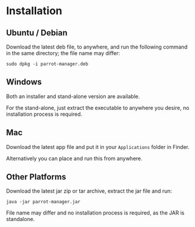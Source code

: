 # Installation

## Ubuntu / Debian
Download the latest deb file, to anywhere, and run the following command in the same directory; the file name
may differ:

````
sudo dpkg -i parrot-manager.deb
````

## Windows
Both an installer and stand-alone version are available.

For the stand-alone, just extract the executable to anywhere you desire, no installation process is required.


## Mac
Download the latest app file and put it in your `Applications` folder in Finder.

Alternatively you can place and run this from anywhere.


## Other Platforms
Download the latest jar zip or tar archive, extract the jar file and run:

````
java -jar parrot-manager.jar
````

File name may differ and no installation process is required, as the JAR is standalone.
